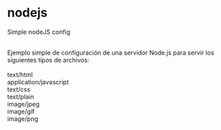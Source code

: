 nodejs
======

Simple nodeJS config

<br>
Ejemplo simple de configuración de una servidor Node.js para servir los siguientes tipos de archivos:<br><br>
text/html<br>
application/javascript<br> 
text/css<br>
text/plain<br>
image/jpeg<br>
image/gif<br>
image/png
